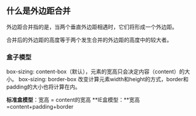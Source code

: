 ## 什么是外边距合并

外边距合并指的是，当两个垂直外边距相遇时，它们将形成一个外边距。

合并后的外边距的高度等于两个发生合并的外边距的高度中的较大者。



### 盒子模型

box-sizing: content-box（默认），元素的宽高只会决定内容（content）的大小。
box-sizing: border-box  改变计算元素width和height的方式，border和padding的大小也将计算在内。

**标准盒模型**：宽高 = content的宽高
**IE盒模型：**宽高=content+padding+border

